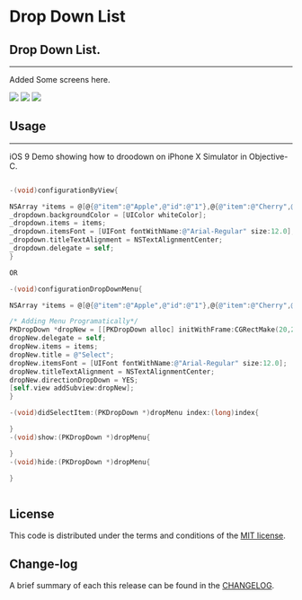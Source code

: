 
Drop Down List
=========

## Drop Down List.
------------
 Added Some screens here.
 
![](https://github.com/pawankv89/PKDropDown/blob/master/Screens/1.png)
![](https://github.com/pawankv89/PKDropDown/blob/master/Screens/2.png)
![](https://github.com/pawankv89/PKDropDown/blob/master/Screens/3.png)

## Usage
------------
 iOS 9 Demo showing how to droodown on iPhone X Simulator in  Objective-C.


```objective-c

-(void)configurationByView{

NSArray *items = @[@{@"item":@"Apple",@"id":@"1"},@{@"item":@"Cherry",@"id":@"2"},@{@"item":@"Pineapple",@"id":@"3"},@{@"item":@"Mango",@"id":@"4"},@{@"item":@"Grapes",@"id":@"5"},@{@"item":@"Orange",@"id":@"6"}];
_dropdown.backgroundColor = [UIColor whiteColor];
_dropdown.items = items;
_dropdown.itemsFont = [UIFont fontWithName:@"Arial-Regular" size:12.0];
_dropdown.titleTextAlignment = NSTextAlignmentCenter;
_dropdown.delegate = self;
}

OR

-(void)configurationDropDownMenu{

NSArray *items = @[@{@"item":@"Apple",@"id":@"1"},@{@"item":@"Cherry",@"id":@"2"},@{@"item":@"Pineapple",@"id":@"3"},@{@"item":@"Mango",@"id":@"4"},@{@"item":@"Grapes",@"id":@"5"},@{@"item":@"Orange",@"id":@"6"}];

/* Adding Menu Programatically*/
PKDropDown *dropNew = [[PKDropDown alloc] initWithFrame:CGRectMake(20,250,[[UIScreen mainScreen] bounds].size.width-40, 50)];
dropNew.delegate = self;
dropNew.items = items;
dropNew.title = @"Select";
dropNew.itemsFont = [UIFont fontWithName:@"Arial-Regular" size:12.0];
dropNew.titleTextAlignment = NSTextAlignmentCenter;
dropNew.directionDropDown = YES;
[self.view addSubview:dropNew];
}

-(void)didSelectItem:(PKDropDown *)dropMenu index:(long)index{

}
-(void)show:(PKDropDown *)dropMenu{

}
-(void)hide:(PKDropDown *)dropMenu{

}

```

```objective-c

```

## License

This code is distributed under the terms and conditions of the [MIT license](LICENSE).

## Change-log

A brief summary of each this release can be found in the [CHANGELOG](CHANGELOG.mdown). 
